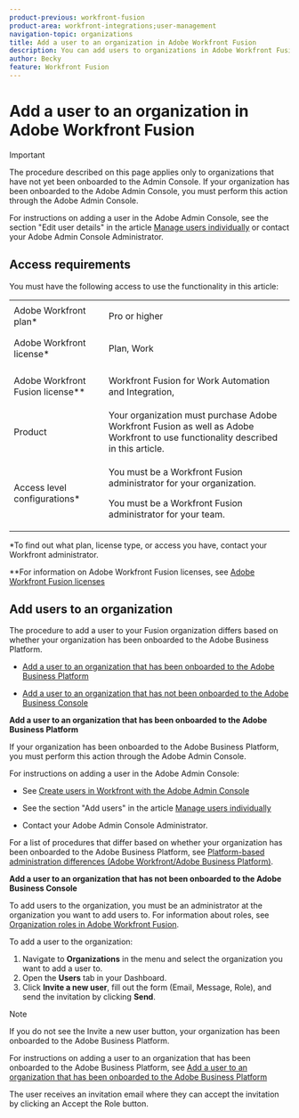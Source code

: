 ```yaml
---
product-previous: workfront-fusion
product-area: workfront-integrations;user-management
navigation-topic: organizations
title: Add a user to an organization in Adobe Workfront Fusion
description: You can add users to organizations in Adobe Workfront Fusion.
author: Becky
feature: Workfront Fusion
---
```


# Add a user to an organization in Adobe Workfront Fusion

>[!IMPORTANT]
>
>The procedure described on this page applies only to organizations that have not yet been onboarded to the Admin Console. If your organization has been onboarded to the Adobe Admin Console, you must perform this action through the Adobe Admin Console.
>
>For instructions on adding a user in the Adobe Admin Console, see the section "Edit user details" in the article [Manage users individually](https://helpx.adobe.com/enterprise/using/manage-users-individually.html) or contact your Adobe Admin Console Administrator.

<!--

For a list of procedures that differ based on whether your organization has been onboarded to the Adobe Admin Console, see [Platform-based administration differences (Adobe Workfront Fusion/Adobe Business Platform)](../../../quicksilver/workfront-fusion/fusion-in-admin-console/fusion-adobe-admin-console.md.draft). 

-->

## Access requirements

You must have the following access to use the functionality in this article:

<table style="table-layout:auto">
 <col> 
 <col> 
 <tbody> 
  <tr> 
   <td role="rowheader">Adobe Workfront plan*</td> 
   <td> <p>Pro or higher</p> </td> 
  </tr> 
   <tr> 
    <td role="rowheader">Adobe Workfront license*</td> 
    <td> <p>Plan, Work</p> </td> 
   </tr>
   <tr> 
   <td role="rowheader">Adobe Workfront Fusion license**</td> 
   <td> <p>Workfront Fusion for Work Automation and Integration,</p>  </td> 
  </tr> 
  <tr> 
   <td role="rowheader">Product</td> 
   <td>Your organization must purchase Adobe Workfront Fusion as well as Adobe Workfront to use functionality described in this article.</td> 
  </tr> 
  <tr data-mc-conditions=""> 
   <td role="rowheader">Access level configurations*</td> 
   <td> 
     <p>You must be a Workfront Fusion administrator for your organization.</p>
     <p>You must be a Workfront Fusion administrator for your team.</p>
   </td> 
  </tr> 
 </tbody> 
</table>

&#42;To find out what plan, license type, or access you have, contact your Workfront administrator.

&#42;&#42;For information on Adobe Workfront Fusion licenses, see [Adobe Workfront Fusion licenses](../../workfront-fusion/get-started/license-automation-vs-integration.md)

## Add users to an organization

<div data-mc-conditions="QuicksilverOrClassic.Draft mode">
<p>The procedure to add a user to your Fusion organization differs based on whether your organization has been onboarded to the Adobe Business Platform. </p>
<ul>
<li> <p><a href="#add-a-user-to-an-organization-that-has-been-onboarded-to-the-adobe-business-platform" class="MCXref xref">Add a user to an organization that has been onboarded to the Adobe Business Platform</a> </p> </li>
<li> <p><a href="#add-a-user-to-an-organization-that-has-not-been-onboarded-to-the-adobe-business-console" class="MCXref xref">Add a user to an organization that has not been onboarded to the Adobe Business Console</a> </p> </li>
</ul>
<div>
<p><strong>Add a user to an organization that has been onboarded to the Adobe Business Platform</strong></p>
<p>If your organization has been onboarded to the Adobe Business Platform, you must perform this action through the Adobe Admin Console.</p>
<p>For instructions on adding a user in the Adobe Admin Console:</p>
<ul>
<li> <p>See <a href="../../administration-and-setup/add-users/create-and-manage-users/admin-console.md#create" class="MCXref xref">Create users in Workfront with the Adobe Admin Console</a></p> </li>
<li> <p>See the section "Add users" in the article <a href="https://helpx.adobe.com/enterprise/using/manage-users-individually.html">Manage users individually</a></p> </li>
<li> <p>Contact your Adobe Admin Console Administrator.</p> </li>
</ul>
<p>For a list of procedures that differ based on whether your organization has been onboarded to the Adobe Business Platform, see <a href="../../administration-and-setup/get-started-wf-administration/actions-in-admin-console.md" class="MCXref xref">Platform-based administration differences (Adobe Workfront/Adobe Business Platform)</a>.</p>
</div>
<p><strong>Add a user to an organization that has not been onboarded to the Adobe Business Console</strong></p>
</div>

To add users to the organization, you must be an administrator at the organization you want to add users to. For information about roles, see [Organization roles in Adobe Workfront Fusion](../../workfront-fusion/organizations/organization-roles.md).

To add a user to the organization:

1. Navigate to **Organizations** in the menu and select the organization you want to add a user to.
1. Open the **Users** tab in your Dashboard.
1. Click **Invite a new user**, fill out the form (Email, Message, Role), and send the invitation by clicking **Send**.

>[!NOTE]
>
>   <div data-mc-conditions="QuicksilverOrClassic.Draft mode">
   <p>If you do not see the Invite a new user button, your organization has been onboarded to the Adobe Business Platform. </p>
   <p>For instructions on adding a user to an organization that has been onboarded to the Adobe Business Platform, see <a href="#add-a-user-to-an-organization-that-has-been-onboarded-to-the-adobe-business-platform" class="MCXref xref">Add a user to an organization that has been onboarded to the Adobe Business Platform</a></p>
   </div>

   The user receives an invitation email where they can accept the invitation by clicking an Accept the Role button.

